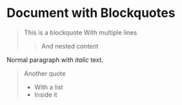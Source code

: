 # Document with Blockquotes

> This is a blockquote
> With multiple lines
> > And nested content

Normal paragraph with _italic_ text.

> Another quote
>
> - With a list
> - Inside it

